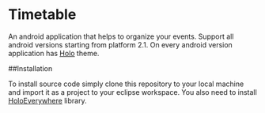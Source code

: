 Timetable
=========

An android application that helps to organize your events. Support all android versions starting from platform 2.1. On every android version application has [Holo](http://developer.android.com/design/style/themes.html) theme.

##Installation

To install source code simply clone this repository to your local machine and import it as a project to your eclipse workspace. You also need to install [HoloEverywhere](https://github.com/Prototik/HoloEverywhere) library.

